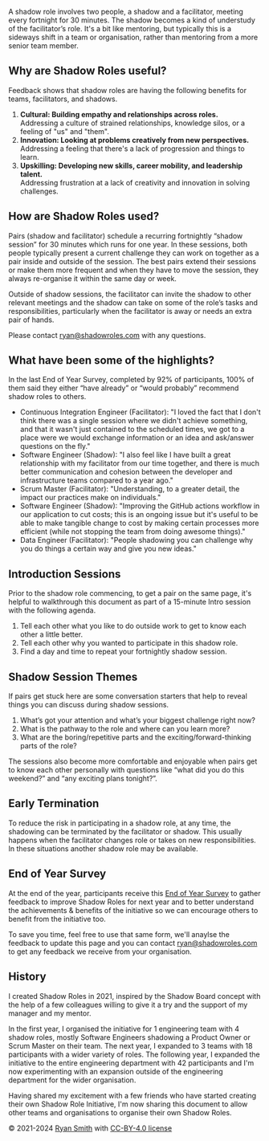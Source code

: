 A shadow role involves two people, a shadow and a facilitator, meeting every fortnight for 30 minutes. The shadow becomes a kind of understudy of the facilitator’s role. It's a bit like mentoring, but typically this is a sideways shift in a team or organisation, rather than mentoring from a more senior team member.

## Why are Shadow Roles useful?
Feedback shows that shadow roles are having the following benefits for teams, facilitators, and shadows.

1. **Cultural: Building empathy and relationships across roles.**<br/>Addressing a culture of strained relationships, knowledge silos, or a feeling of "us" and "them".
3. **Innovation: Looking at problems creatively from new perspectives.**<br/>Addressing a feeling that there's a lack of progression and things to learn.
4. **Upskilling: Developing new skills, career mobility, and leadership talent.**<br/>Addressing frustration at a lack of creativity and innovation in solving challenges.

## How are Shadow Roles used?
Pairs (shadow and facilitator) schedule a recurring fortnightly “shadow session” for 30 minutes which runs for one year. In these sessions, both people typically present a current challenge they can work on together as a pair inside and outside of the session. The best pairs extend their sessions or make them more frequent and when they have to move the session, they always re-organise it within the same day or week.

Outside of shadow sessions, the facilitator can invite the shadow to other relevant meetings and the shadow can take on some of the role’s tasks and responsibilities, particularly when the facilitator is away or needs an extra pair of hands.

Please contact [ryan@shadowroles.com](mailto:ryan@shadowroles.com) with any questions.

## What have been some of the highlights?

In the last End of Year Survey, completed by 92% of participants, 100% of them said they either “have already” or “would probably” recommend shadow roles to others. 

- Continuous Integration Engineer (Facilitator): "I loved the fact that I don't think there was a single session where we didn't achieve something, and that it wasn't just contained to the scheduled times, we got to a place were we would exchange information or an idea and ask/answer questions on the fly."
- Software Engineer (Shadow): "I also feel like I have built a great relationship with my facilitator from our time together, and there is much better communication and cohesion between the developer and infrastructure teams compared to a year ago."
- Scrum Master (Facilitator): "Understanding, to a greater detail, the impact our practices make on individuals."
- Software Engineer (Shadow): "Improving the GitHub actions workflow in our application to cut costs; this is an ongoing issue but it's useful to be able to make tangible change to cost by making certain processes more efficient (while not stopping the team from doing awesome things)."
- Data Engineer (Facilitator): "People shadowing you can challenge why you do things a certain way and give you new ideas."

## Introduction Sessions
Prior to the shadow role commencing, to get a pair on the same page, it's helpful to walkthrough this document as part of a 15-minute Intro session with the following agenda.

1. Tell each other what you like to do outside work to get to know each other a little better.
2. Tell each other why you wanted to participate in this shadow role.
3. Find a day and time to repeat your fortnightly shadow session.

## Shadow Session Themes
If pairs get stuck here are some conversation starters that help to reveal things you can discuss during shadow sessions.

1. What’s got your attention and what’s your biggest challenge right now?
2. What is the pathway to the role and where can you learn more?
3. What are the boring/repetitive parts and the exciting/forward-thinking parts of the role?

The sessions also become more comfortable and enjoyable when pairs get to know each other personally with questions like “what did you do this weekend?” and “any exciting plans tonight?”.

## Early Termination
To reduce the risk in participating in a shadow role, at any time, the shadowing can be terminated by the facilitator or shadow. This usually happens when the facilitator changes role or takes on new responsibilities. In these situations another shadow role may be available.

## End of Year Survey
At the end of the year, participants receive this [End of Year Survey](https://forms.gle/moHjYbx4WQ74LuvQ8) to gather feedback to improve Shadow Roles for next year and to better understand the achievements & benefits of the initiative so we can encourage others to benefit from the initiative too.

To save you time, feel free to use that same form, we'll anaylse the feedback to update this page and you can contact [ryan@shadowroles.com](mailto:ryan@shadowroles.com) to get any feedback we receive from your organisation.

## History
I created Shadow Roles in 2021, inspired by the Shadow Board concept with the help of a few colleagues willing to give it a try and the support of my manager and my mentor.

In the first year, I organised the initiative for 1 engineering team with 4 shadow roles, mostly Software Engineers shadowing a Product Owner or Scrum Master on their team. The next year, I expanded to 3 teams with 18 participants with a wider variety of roles. The following year, I expanded the initiative to the entire engineering department with 42 participants and I'm now experimenting with an expansion outside of the engineering department for the wider organisation.

Having shared my excitement with a few friends who have started creating their own Shadow Role Initiative, I'm now sharing this document to allow other teams and organisations to organise their own Shadow Roles.

&copy; 2021-2024 [Ryan Smith](https://www.linkedin.com/in/ryasmi/) with [CC-BY-4.0 license](https://choosealicense.com/licenses/cc-by-4.0/)
